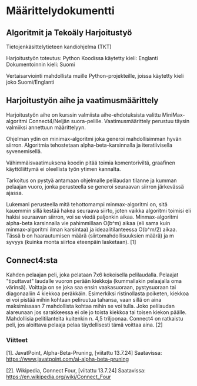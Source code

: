 # Määrittelydokumentti

## Algoritmit ja Tekoäly Harjoitustyö

Tietojenkäsittelytieteen kandiohjelma (TKT)

Harjoitustyön toteutus: Python
Koodissa käytetty kieli: Englanti
Dokumentoinnin kieli: Suomi

Vertaisarviointi mahdollista muille Python-projekteille, joissa käytetty kieli joko Suomi/Englanti


## Harjoitustyön aihe ja vaatimusmäärittely

Harjoitustyön aihe on kurssin valmiista aihe-ehdotuksista valittu MiniMax-algoritmi Connect4/Neljän suora-pelille.
Vaatimusmäärittely perustuu täysin valmiiksi annettuun määrittelyyn.

Ohjelman ydin on minimax-algoritmi joka generoi mahdollisimman hyvän siirron. Algoritmia tehostetaan alpha-beta-karsinnalla ja iteratiivisella syvenemisellä.

Vähimmäisvaatimuksena koodin pitää toimia komentoriviltä, graafinen käyttöliittymä ei oleellista työn ytimen kannalta.

Tarkoitus on pystyä antamaan ohjelmalle pelilaudan tilanne ja kumman pelaajan vuoro, jonka perusteella se generoi seuraavan siirron järkevässä ajassa.

Lukemani perusteella mitä tehottomampi minmax-algoritmi on, sitä kauemmin sillä kestää hakea seuraava siirto, joten vaikka algoritmi toimisi eli hakisi seuraavan siirron,
voi se viedä paljonkin aikaa. Minmax-algoritmi alpha-beta karsinnalla vie pahimmillaan O(b^m) aikaa (eli sama kuin minmax-algoritmi ilman karsintaa) ja ideaalitilanteessa O(b^m/2) aikaa. 
Tässä b on haarautumisen määrä (siirtomahdollisuuksien määrä) ja m syvyys (kuinka monta siirtoa eteenpäin lasketaan). [1]

## Connect4:sta

Kahden pelaajan peli, joka pelataan 7x6 kokoisella pelilaudalla. Pelaajat "tiputtavat" laudalle vuoron perään kiekkoja (kummallakin pelaajalla oma värinsä). Voittaja on se joka saa ensin vaakasuoraan, pystysuoraan tai diagonaaliin 4 kiekkoa peräkkäin. Esimerkiksi ristinollasta poiketen, kiekkoa ei voi pistää mihin kohtaan peliruutua tahansa, vaan sillä on aina maksimissaan 7 mahdollista kohtaa mihin se voi tulla. Joko pelilaudan alareunaan jos sarakkeessa ei ole jo toista kiekkoa tai toisen kiekon päälle. Mahdollisia pelitilanteita kuitenkin n. 4,5 triljoonaa. Connect4 on ratkaistu peli, jos aloittava pelaaja pelaa täydellisesti tämä voittaa aina. [2]

### Viitteet

[1]. JavatPoint, Alpha-Beta-Pruning, [viitattu 13.7.24] Saatavissa: https://www.javatpoint.com/ai-alpha-beta-pruning

[2]. Wikipedia, Connect Four, [viitattu 13.7.24] Saatavissa: https://en.wikipedia.org/wiki/Connect_Four
